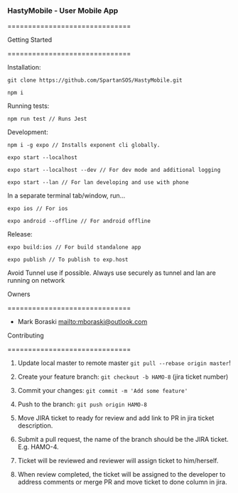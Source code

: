 ### HastyMobile - User Mobile App

==============================

Getting Started

==============================

Installation:

    git clone https://github.com/SpartanSOS/HastyMobile.git

    npm i

Running tests:

    npm run test // Runs Jest

Development:

    npm i -g expo // Installs exponent cli globally.

    expo start --localhost

    expo start --localhost --dev // For dev mode and additional logging

    expo start --lan // For lan developing and use with phone

In a separate terminal tab/window, run...

    expo ios // For ios

    expo android --offline // For android offline

Release:

    expo build:ios // For build standalone app

    expo publish // To publish to exp.host

Avoid Tunnel use if possible.
Always use securely as tunnel and lan are running on network

Owners

==============================

-   Mark Boraski <mailto:mboraski@outlook.com>

Contributing

==============================

1.  Update local master to remote master `git pull --rebase origin master`!

2.  Create your feature branch: `git checkout -b HAMO-8` (jira ticket number)

3.  Commit your changes: `git commit -m 'Add some feature'`

4.  Push to the branch: `git push origin HAMO-8`

5.  Move JIRA ticket to ready for review and add link to PR in jira ticket description.

6.  Submit a pull request, the name of the branch should be the JIRA ticket. E.g. HAMO-4.

7.  Ticket will be reviewed and reviewer will assign ticket to him/herself.

8.  When review completed, the ticket will be assigned to the developer to address comments or merge PR and move ticket to done column in jira.
